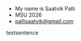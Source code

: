 - My name is Saatvik Palli
- MSU 2026
- pallisaatvik@gmail.com

testsentence

<!---
pallisaatvik/pallisaatvik is a ✨ special ✨ repository because its `README.md` (this file) appears on your GitHub profile.
You can click the Preview link to take a look at your changes.
--->
